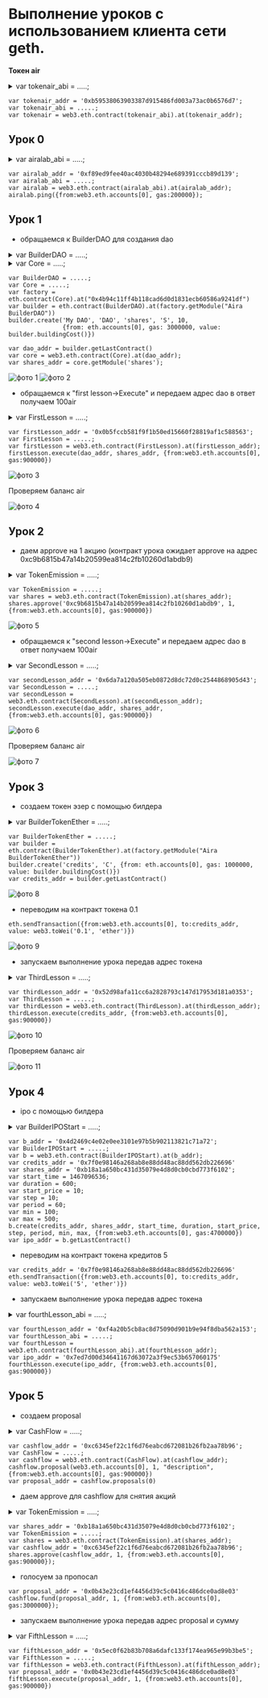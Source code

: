 # Выполнение уроков с использованием клиента сети geth.

**Токен air**

<details> 
<summary>var tokenair_abi = .....;</summary>
*var tokenair_abi = [{"constant":true,"inputs":[],"name":"name","outputs":[{"name":"","type":"string"}],"type":"function"},{"constant":false,"inputs":[{"name":"_address","type":"address"},{"name":"_value","type":"uint256"}],"name":"approve","outputs":[],"type":"function"},{"constant":true,"inputs":[],"name":"getBalance","outputs":[{"name":"","type":"uint256"}],"type":"function"},{"constant":true,"inputs":[],"name":"totalSupply","outputs":[{"name":"","type":"uint256"}],"type":"function"},{"constant":false,"inputs":[{"name":"_from","type":"address"},{"name":"_to","type":"address"},{"name":"_value","type":"uint256"}],"name":"transferFrom","outputs":[{"name":"","type":"bool"}],"type":"function"},{"constant":true,"inputs":[],"name":"decimals","outputs":[{"name":"","type":"uint8"}],"type":"function"},{"constant":false,"inputs":[{"name":"_value","type":"uint256"}],"name":"burn","outputs":[],"type":"function"},{"constant":false,"inputs":[{"name":"_value","type":"uint256"}],"name":"emission","outputs":[],"type":"function"},{"constant":false,"inputs":[{"name":"_owner","type":"address"}],"name":"delegate","outputs":[],"type":"function"},{"constant":true,"inputs":[{"name":"","type":"address"}],"name":"balanceOf","outputs":[{"name":"","type":"uint256"}],"type":"function"},{"constant":true,"inputs":[],"name":"owner","outputs":[{"name":"","type":"address"}],"type":"function"},{"constant":true,"inputs":[],"name":"symbol","outputs":[{"name":"","type":"string"}],"type":"function"},{"constant":false,"inputs":[{"name":"_to","type":"address"},{"name":"_value","type":"uint256"}],"name":"transfer","outputs":[{"name":"","type":"bool"}],"type":"function"},{"constant":true,"inputs":[{"name":"","type":"address"},{"name":"","type":"address"}],"name":"allowance","outputs":[{"name":"","type":"uint256"}],"type":"function"},{"constant":true,"inputs":[{"name":"_address","type":"address"}],"name":"getBalance","outputs":[{"name":"","type":"uint256"}],"type":"function"},{"constant":false,"inputs":[{"name":"_address","type":"address"}],"name":"unapprove","outputs":[],"type":"function"},{"inputs":[{"name":"_name","type":"string"},{"name":"_symbol","type":"string"},{"name":"_decimals","type":"uint8"},{"name":"_start_count","type":"uint256"}],"type":"constructor"},{"anonymous":false,"inputs":[{"indexed":true,"name":"_from","type":"address"},{"indexed":true,"name":"_to","type":"address"},{"indexed":false,"name":"_value","type":"uint256"}],"name":"Transfer","type":"event"},{"anonymous":false,"inputs":[{"indexed":true,"name":"_owner","type":"address"},{"indexed":true,"name":"_spender","type":"address"},{"indexed":false,"name":"_value","type":"uint256"}],"name":"Approval","type":"event"}];*
</details>

```
var tokenair_addr = '0xb59538063903387d915486fd003a73ac0b6576d7';
var tokenair_abi = .....;
var tokenair = web3.eth.contract(tokenair_abi).at(tokenair_addr);
```

## Урок 0
<details> 
<summary>var airalab_abi = .....;</summary>
*var airalab_abi = [{"constant":false,"inputs":[],"name":"ping","outputs":[],"type":"function"},{"constant":true,"inputs":[],"name":"token","outputs":[{"name":"","type":"address"}],"type":"function"},{"inputs":[{"name":"_token","type":"address"}],"type":"constructor"}];*
</details>

```
var airalab_addr = '0xf89ed9fee40ac4030b48294e689391cccb89d139';
var airalab_abi = .....;
var airalab = web3.eth.contract(airalab_abi).at(airalab_addr);
airalab.ping({from:web3.eth.accounts[0], gas:200000});
```

## Урок 1

- обращаемся к BuilderDAO для создания dao

<details> 
<summary>var BuilderDAO = .....;</summary>
*var BuilderDAO = [{"constant":false,"inputs":[{"name":"_dao_name","type":"string"},{"name":"_dao_description","type":"string"},{"name":"_shares_name","type":"string"},{"name":"_shares_symbol","type":"string"},{"name":"_shares_count","type":"uint256"}],"name":"create","outputs":[],"type":"function"},{"constant":false,"inputs":[{"name":"_buildingCost","type":"uint256"}],"name":"setCost","outputs":[],"type":"function"},{"constant":false,"inputs":[{"name":"_owner","type":"address"}],"name":"delegate","outputs":[],"type":"function"},{"constant":false,"inputs":[{"name":"_proposal","type":"address"}],"name":"setProposal","outputs":[],"type":"function"},{"constant":true,"inputs":[],"name":"owner","outputs":[{"name":"","type":"address"}],"type":"function"},{"constant":false,"inputs":[{"name":"_cashflow","type":"address"}],"name":"setCashflow","outputs":[],"type":"function"},{"constant":true,"inputs":[],"name":"buildingCost","outputs":[{"name":"","type":"uint256"}],"type":"function"},{"constant":true,"inputs":[],"name":"getLastContract","outputs":[{"name":"","type":"address"}],"type":"function"},{"constant":true,"inputs":[{"name":"","type":"address"},{"name":"","type":"uint256"}],"name":"getContractsOf","outputs":[{"name":"","type":"address"}],"type":"function"},{"inputs":[{"name":"_price","type":"uint256"},{"name":"_cashflow","type":"address"},{"name":"_proposal","type":"address"}],"type":"constructor"},{"anonymous":false,"inputs":[{"indexed":true,"name":"sender","type":"address"},{"indexed":true,"name":"instance","type":"address"}],"name":"Builded","type":"event"}];*
</details>

<details> 
<summary>var Core = .....;</summary>
*var Core = [{"constant":true,"inputs":[],"name":"name","outputs":[{"name":"","type":"string"}],"type":"function"},{"constant":true,"inputs":[{"name":"_name","type":"string"}],"name":"getModule","outputs":[{"name":"","type":"address"}],"type":"function"},{"constant":true,"inputs":[{"name":"_module","type":"address"}],"name":"getModuleName","outputs":[{"name":"","type":"string"}],"type":"function"},{"constant":false,"inputs":[],"name":"kill","outputs":[],"type":"function"},{"constant":true,"inputs":[{"name":"","type":"address"}],"name":"interfaceOf","outputs":[{"name":"","type":"string"}],"type":"function"},{"constant":true,"inputs":[],"name":"founder","outputs":[{"name":"","type":"address"}],"type":"function"},{"constant":false,"inputs":[{"name":"_name","type":"string"}],"name":"removeModule","outputs":[],"type":"function"},{"constant":false,"inputs":[{"name":"_owner","type":"address"}],"name":"delegate","outputs":[],"type":"function"},{"constant":true,"inputs":[],"name":"firstModule","outputs":[{"name":"","type":"address"}],"type":"function"},{"constant":true,"inputs":[],"name":"description","outputs":[{"name":"","type":"string"}],"type":"function"},{"constant":true,"inputs":[{"name":"_name","type":"string"}],"name":"isConstant","outputs":[{"name":"","type":"bool"}],"type":"function"},{"constant":true,"inputs":[],"name":"owner","outputs":[{"name":"","type":"address"}],"type":"function"},{"constant":false,"inputs":[{"name":"_name","type":"string"},{"name":"_module","type":"address"},{"name":"_interface","type":"string"},{"name":"_constant","type":"bool"}],"name":"setModule","outputs":[],"type":"function"},{"constant":true,"inputs":[{"name":"_current","type":"address"}],"name":"nextModule","outputs":[{"name":"","type":"address"}],"type":"function"},{"inputs":[{"name":"_name","type":"string"},{"name":"_description","type":"string"}],"type":"constructor"}];*
</details>

```
var BuilderDAO = .....;
var Core = .....;
var factory = eth.contract(Core).at("0x4b94c11ff4b118cad6d0d1831ecb60586a9241df")
var builder = eth.contract(BuilderDAO).at(factory.getModule("Aira BuilderDAO"))
builder.create('My DAO', 'DAO', 'shares', 'S', 10,
               {from: eth.accounts[0], gas: 3000000, value: builder.buildingCost()})
			   
var dao_addr = builder.getLastContract()
var core = web3.eth.contract(Core).at(dao_addr);
var shares_addr = core.getModule('shares');
```

![фото 1](https://raw.githubusercontent.com/airalab/learning-center/master/img/1.png)
![фото 2](https://raw.githubusercontent.com/airalab/learning-center/master/img/2.png)

- обращаемся к "first lesson->Execute" и передаем адрес dao в ответ получаем 100air

<details> 
<summary>var FirstLesson = .....;</summary>
*var FirstLesson = [{"constant":true,"inputs":[{"name":"","type":"address"}],"name":"accountOf","outputs":[{"name":"","type":"bool"}],"type":"function"},{"constant":true,"inputs":[],"name":"ownerAir","outputs":[{"name":"","type":"address"}],"type":"function"},{"constant":false,"inputs":[{"name":"_dao","type":"address"},{"name":"_shares","type":"address"}],"name":"execute","outputs":[],"type":"function"},{"inputs":[{"name":"_ownerAir","type":"address"}],"type":"constructor"}];*
</details>

```
var firstLesson_addr = '0x0b5fccb581f9f1b50ed15660f28819af1c588563';
var FirstLesson = .....;
var firstLesson = web3.eth.contract(FirstLesson).at(firstLesson_addr);
firstLesson.execute(dao_addr, shares_addr, {from:web3.eth.accounts[0], gas:900000})
```

![фото 3](https://raw.githubusercontent.com/airalab/learning-center/master/img/3.png)

Проверяем баланс air

![фото 4](https://raw.githubusercontent.com/airalab/learning-center/master/img/4.png)

## Урок 2

- даем approve на 1 акцию (контракт урока ожидает approve на адрес 0xc9b6815b47a14b20599ea814c2fb10260d1abdb9)

<details> 
<summary>var TokenEmission = .....;</summary>
*var TokenEmission = [{"constant":true,"inputs":[],"name":"name","outputs":[{"name":"","type":"string"}],"type":"function"},{"constant":false,"inputs":[{"name":"_address","type":"address"},{"name":"_value","type":"uint256"}],"name":"approve","outputs":[],"type":"function"},{"constant":true,"inputs":[],"name":"getBalance","outputs":[{"name":"","type":"uint256"}],"type":"function"},{"constant":true,"inputs":[],"name":"totalSupply","outputs":[{"name":"","type":"uint256"}],"type":"function"},{"constant":false,"inputs":[{"name":"_from","type":"address"},{"name":"_to","type":"address"},{"name":"_value","type":"uint256"}],"name":"transferFrom","outputs":[{"name":"","type":"bool"}],"type":"function"},{"constant":true,"inputs":[],"name":"decimals","outputs":[{"name":"","type":"uint8"}],"type":"function"},{"constant":false,"inputs":[{"name":"_value","type":"uint256"}],"name":"burn","outputs":[],"type":"function"},{"constant":false,"inputs":[{"name":"_value","type":"uint256"}],"name":"emission","outputs":[],"type":"function"},{"constant":false,"inputs":[{"name":"_owner","type":"address"}],"name":"delegate","outputs":[],"type":"function"},{"constant":true,"inputs":[{"name":"","type":"address"}],"name":"balanceOf","outputs":[{"name":"","type":"uint256"}],"type":"function"},{"constant":true,"inputs":[],"name":"owner","outputs":[{"name":"","type":"address"}],"type":"function"},{"constant":true,"inputs":[],"name":"symbol","outputs":[{"name":"","type":"string"}],"type":"function"},{"constant":false,"inputs":[{"name":"_to","type":"address"},{"name":"_value","type":"uint256"}],"name":"transfer","outputs":[{"name":"","type":"bool"}],"type":"function"},{"constant":true,"inputs":[{"name":"","type":"address"},{"name":"","type":"address"}],"name":"allowance","outputs":[{"name":"","type":"uint256"}],"type":"function"},{"constant":true,"inputs":[{"name":"_address","type":"address"}],"name":"getBalance","outputs":[{"name":"","type":"uint256"}],"type":"function"},{"constant":false,"inputs":[{"name":"_address","type":"address"}],"name":"unapprove","outputs":[],"type":"function"},{"inputs":[{"name":"_name","type":"string"},{"name":"_symbol","type":"string"},{"name":"_decimals","type":"uint8"},{"name":"_start_count","type":"uint256"}],"type":"constructor"},{"anonymous":false,"inputs":[{"indexed":true,"name":"_from","type":"address"},{"indexed":true,"name":"_to","type":"address"},{"indexed":false,"name":"_value","type":"uint256"}],"name":"Transfer","type":"event"},{"anonymous":false,"inputs":[{"indexed":true,"name":"_owner","type":"address"},{"indexed":true,"name":"_spender","type":"address"},{"indexed":false,"name":"_value","type":"uint256"}],"name":"Approval","type":"event"}];*
</details>

```
var TokenEmission = .....;
var shares = web3.eth.contract(TokenEmission).at(shares_addr);
shares.approve('0xc9b6815b47a14b20599ea814c2fb10260d1abdb9', 1, {from:web3.eth.accounts[0], gas:900000})
```

![фото 5](https://raw.githubusercontent.com/airalab/learning-center/master/img/5.png)

- обращаемся к "second lesson->Execute" и передаем адрес dao в ответ получаем 100air

<details> 
<summary>var SecondLesson = .....;</summary>
*var SecondLesson = [{"constant":false,"inputs":[{"name":"_dao","type":"address"}],"name":"execute","outputs":[],"type":"function"},{"constant":true,"inputs":[{"name":"","type":"address"}],"name":"accountOf","outputs":[{"name":"","type":"bool"}],"type":"function"},{"constant":true,"inputs":[],"name":"ownerAir","outputs":[{"name":"","type":"address"}],"type":"function"},{"constant":true,"inputs":[],"name":"airalab_learning_center","outputs":[{"name":"","type":"address"}],"type":"function"},{"inputs":[{"name":"_ownerAir","type":"address"},{"name":"_airalab_learning_center","type":"address"}],"type":"constructor"}];*
</details>

```
var secondLesson_addr = '0x6da7a120a505eb0872d8dc72d0c2544868905d43';
var SecondLesson = .....;
var secondLesson = web3.eth.contract(SecondLesson).at(secondLesson_addr);
secondLesson.execute(dao_addr, shares_addr, {from:web3.eth.accounts[0], gas:900000})
```

![фото 6](https://raw.githubusercontent.com/airalab/learning-center/master/img/6.png)

Проверяем баланс air

![фото 7](https://raw.githubusercontent.com/airalab/learning-center/master/img/7.png)

## Урок 3

- создаем токен эзер с помощью билдера

<details> 
<summary>var BuilderTokenEther = .....;</summary>
*var BuilderTokenEther = [{"constant":false,"inputs":[{"name":"_name","type":"string"},{"name":"_symbol","type":"string"}],"name":"create","outputs":[{"name":"","type":"address"}],"type":"function"},{"constant":false,"inputs":[{"name":"_buildingCost","type":"uint256"}],"name":"setCost","outputs":[],"type":"function"},{"constant":false,"inputs":[{"name":"_owner","type":"address"}],"name":"delegate","outputs":[],"type":"function"},{"constant":false,"inputs":[{"name":"_proposal","type":"address"}],"name":"setProposal","outputs":[],"type":"function"},{"constant":true,"inputs":[],"name":"owner","outputs":[{"name":"","type":"address"}],"type":"function"},{"constant":false,"inputs":[{"name":"_cashflow","type":"address"}],"name":"setCashflow","outputs":[],"type":"function"},{"constant":true,"inputs":[],"name":"buildingCost","outputs":[{"name":"","type":"uint256"}],"type":"function"},{"constant":true,"inputs":[],"name":"getLastContract","outputs":[{"name":"","type":"address"}],"type":"function"},{"constant":true,"inputs":[{"name":"","type":"address"},{"name":"","type":"uint256"}],"name":"getContractsOf","outputs":[{"name":"","type":"address"}],"type":"function"},{"inputs":[{"name":"_buildingCost","type":"uint256"},{"name":"_cashflow","type":"address"},{"name":"_proposal","type":"address"}],"type":"constructor"},{"anonymous":false,"inputs":[{"indexed":true,"name":"sender","type":"address"},{"indexed":true,"name":"instance","type":"address"}],"name":"Builded","type":"event"}];*
</details>

```
var BuilderTokenEther = .....;
var builder = eth.contract(BuilderTokenEther).at(factory.getModule("Aira BuilderTokenEther"))
builder.create('credits', 'C', {from: eth.accounts[0], gas: 1000000, value: builder.buildingCost()})
var credits_addr = builder.getLastContract()
```

![фото 8](https://raw.githubusercontent.com/airalab/learning-center/master/img/8.png)

- переводим на контракт токена 0.1
```
eth.sendTransaction({from:web3.eth.accounts[0], to:credits_addr, value: web3.toWei('0.1', 'ether')})
```

![фото 9](https://raw.githubusercontent.com/airalab/learning-center/master/img/9.png)

- запускаем выполнение урока передав адрес токена

<details> 
<summary>var ThirdLesson = .....;</summary>
*var ThirdLesson = [{"constant":false,"inputs":[{"name":"_token","type":"address"}],"name":"execute","outputs":[],"type":"function"},{"constant":true,"inputs":[{"name":"","type":"address"}],"name":"accountOf","outputs":[{"name":"","type":"bool"}],"type":"function"},{"constant":true,"inputs":[],"name":"ownerAir","outputs":[{"name":"","type":"address"}],"type":"function"},{"constant":true,"inputs":[],"name":"airalab_learning_center","outputs":[{"name":"","type":"address"}],"type":"function"},{"inputs":[{"name":"_ownerAir","type":"address"}],"type":"constructor"}];*
</details>

```
var thirdLesson_addr = '0x52d98afa11cc6a2828793c147d17953d181a0353';
var ThirdLesson = .....;
var thirdLesson = web3.eth.contract(ThirdLesson).at(thirdLesson_addr);
thirdLesson.execute(credits_addr, {from:web3.eth.accounts[0], gas:900000})
```

![фото 10](https://raw.githubusercontent.com/airalab/learning-center/master/img/10.png)

Проверяем баланс air

![фото 11](https://raw.githubusercontent.com/airalab/learning-center/master/img/11.png)

## Урок 4

- ipo с помощью билдера

<details> 
<summary>var BuilderIPOStart = .....;</summary>
*var BuilderIPOStart = [{"constant":false,"inputs":[{"name":"_credits","type":"address"},{"name":"_shares","type":"address"},{"name":"_start_time_sec","type":"uint256"},{"name":"_duration_sec","type":"uint256"},{"name":"_start_price","type":"uint256"},{"name":"_step","type":"uint256"},{"name":"_period_sec","type":"uint256"},{"name":"_min_value","type":"uint256"},{"name":"_end_value","type":"uint256"}],"name":"create","outputs":[{"name":"","type":"address"}],"type":"function"},{"constant":false,"inputs":[{"name":"_buildingCost","type":"uint256"}],"name":"setCost","outputs":[],"type":"function"},{"constant":false,"inputs":[{"name":"_owner","type":"address"}],"name":"delegate","outputs":[],"type":"function"},{"constant":false,"inputs":[{"name":"_proposal","type":"address"}],"name":"setProposal","outputs":[],"type":"function"},{"constant":true,"inputs":[],"name":"owner","outputs":[{"name":"","type":"address"}],"type":"function"},{"constant":false,"inputs":[{"name":"_cashflow","type":"address"}],"name":"setCashflow","outputs":[],"type":"function"},{"constant":true,"inputs":[],"name":"buildingCost","outputs":[{"name":"","type":"uint256"}],"type":"function"},{"constant":true,"inputs":[],"name":"getLastContract","outputs":[{"name":"","type":"address"}],"type":"function"},{"constant":true,"inputs":[{"name":"","type":"address"},{"name":"","type":"uint256"}],"name":"getContractsOf","outputs":[{"name":"","type":"address"}],"type":"function"},{"inputs":[{"name":"_buildingCost","type":"uint256"},{"name":"_cashflow","type":"address"},{"name":"_proposal","type":"address"}],"type":"constructor"},{"anonymous":false,"inputs":[{"indexed":true,"name":"sender","type":"address"},{"indexed":true,"name":"instance","type":"address"}],"name":"Builded","type":"event"}];*
</details>

```
var b_addr = '0x4d2469c4e02e0ee3101e97b5b902113821c71a72';
var BuilderIPOStart = .....;
var b = web3.eth.contract(BuilderIPOStart).at(b_addr);
var credits_addr = '0x7f0e98146a268ab8e88dd48ac88dd562db226696'
var shares_addr = '0xb18a1a650bc431d35079e4d8d0cb0cbd773f6102';
var start_time = 1467096536;
var duration = 600;
var start_price = 10;
var step = 10;
var period = 60;
var min = 100;
var max = 500;
b.create(credits_addr, shares_addr, start_time, duration, start_price, step, period, min, max, {from:web3.eth.accounts[0], gas:4700000})
var ipo_addr = b.getLastContract()
```

- переводим на контракт токена кредитов 5
```
var credits_addr = '0x7f0e98146a268ab8e88dd48ac88dd562db226696'
eth.sendTransaction({from:web3.eth.accounts[0], to:credits_addr, value: web3.toWei('5', 'ether')})
```

- запускаем выполнение урока передав адрес токена

<details> 
<summary>var fourthLesson_abi = .....;</summary>
*var fourthLesson_abi = [{"constant":false,"inputs":[{"name":"_ipo","type":"address"}],"name":"execute","outputs":[],"type":"function"},{"constant":true,"inputs":[],"name":"ownerAir","outputs":[{"name":"","type":"address"}],"type":"function"},{"inputs":[{"name":"_ownerAir","type":"address"}],"type":"constructor"}];*
</details>

```
var fourthLesson_addr = '0xf4a20b5cb8ac8d75090d901b9e94f8dba562a153';
var fourthLesson_abi = .....;
var fourthLesson = web3.eth.contract(fourthLesson_abi).at(fourthLesson_addr);
var ipo_addr = '0x7ed7d00d34641167d63072a3f9ec53b657060175'
fourthLesson.execute(ipo_addr, {from:web3.eth.accounts[0], gas:900000})
```

## Урок 5

- создаем proposal

<details> 
<summary>var CashFlow = .....;</summary>
*var CashFlow = [{"constant":true,"inputs":[{"name":"","type":"uint256"}],"name":"proposals","outputs":[{"name":"","type":"address"}],"type":"function"},{"constant":true,"inputs":[],"name":"shares","outputs":[{"name":"","type":"address"}],"type":"function"},{"constant":false,"inputs":[{"name":"_target","type":"address"},{"name":"_total","type":"uint256"},{"name":"_description","type":"string"}],"name":"proposal","outputs":[{"name":"","type":"address"}],"type":"function"},{"constant":true,"inputs":[],"name":"credits","outputs":[{"name":"","type":"address"}],"type":"function"},{"constant":false,"inputs":[{"name":"_proposal","type":"address"},{"name":"_value","type":"uint256"}],"name":"refund","outputs":[],"type":"function"},{"constant":false,"inputs":[{"name":"_owner","type":"address"}],"name":"delegate","outputs":[],"type":"function"},{"constant":false,"inputs":[{"name":"_proposal","type":"address"},{"name":"_value","type":"uint256"}],"name":"fund","outputs":[],"type":"function"},{"constant":false,"inputs":[{"name":"_proposal","type":"address"},{"name":"_value","type":"uint256"}],"name":"fundback","outputs":[],"type":"function"},{"constant":true,"inputs":[],"name":"owner","outputs":[{"name":"","type":"address"}],"type":"function"},{"constant":true,"inputs":[],"name":"nominalSharePrice","outputs":[{"name":"","type":"uint256"}],"type":"function"},{"inputs":[{"name":"_credits","type":"address"},{"name":"_shares","type":"address"}],"type":"constructor"},{"anonymous":false,"inputs":[{"indexed":true,"name":"proposal","type":"address"}],"name":"Created","type":"event"},{"anonymous":false,"inputs":[{"indexed":true,"name":"proposal","type":"address"}],"name":"Updated","type":"event"},{"anonymous":false,"inputs":[{"indexed":true,"name":"proposal","type":"address"}],"name":"Closed","type":"event"}];*
</details>

```
var cashflow_addr = '0xc6345ef22c1f6d76eabcd672081b26fb2aa78b96';
var CashFlow = .....;
var cashflow = web3.eth.contract(CashFlow).at(cashflow_addr);
cashflow.proposal(web3.eth.accounts[0], 1, "description", {from:web3.eth.accounts[0], gas:900000})
var proposal_addr = cashflow.proposals(0)
```

- даем approve для cashflow для снятия акций

<details> 
<summary>var TokenEmission = .....;</summary>
*var TokenEmission = [{"constant":true,"inputs":[],"name":"name","outputs":[{"name":"","type":"string"}],"type":"function"},{"constant":false,"inputs":[{"name":"_address","type":"address"},{"name":"_value","type":"uint256"}],"name":"approve","outputs":[],"type":"function"},{"constant":true,"inputs":[],"name":"getBalance","outputs":[{"name":"","type":"uint256"}],"type":"function"},{"constant":true,"inputs":[],"name":"totalSupply","outputs":[{"name":"","type":"uint256"}],"type":"function"},{"constant":false,"inputs":[{"name":"_from","type":"address"},{"name":"_to","type":"address"},{"name":"_value","type":"uint256"}],"name":"transferFrom","outputs":[{"name":"","type":"bool"}],"type":"function"},{"constant":true,"inputs":[],"name":"decimals","outputs":[{"name":"","type":"uint8"}],"type":"function"},{"constant":false,"inputs":[{"name":"_value","type":"uint256"}],"name":"burn","outputs":[],"type":"function"},{"constant":false,"inputs":[{"name":"_value","type":"uint256"}],"name":"emission","outputs":[],"type":"function"},{"constant":false,"inputs":[{"name":"_owner","type":"address"}],"name":"delegate","outputs":[],"type":"function"},{"constant":true,"inputs":[{"name":"","type":"address"}],"name":"balanceOf","outputs":[{"name":"","type":"uint256"}],"type":"function"},{"constant":true,"inputs":[],"name":"owner","outputs":[{"name":"","type":"address"}],"type":"function"},{"constant":true,"inputs":[],"name":"symbol","outputs":[{"name":"","type":"string"}],"type":"function"},{"constant":false,"inputs":[{"name":"_to","type":"address"},{"name":"_value","type":"uint256"}],"name":"transfer","outputs":[{"name":"","type":"bool"}],"type":"function"},{"constant":true,"inputs":[{"name":"","type":"address"},{"name":"","type":"address"}],"name":"allowance","outputs":[{"name":"","type":"uint256"}],"type":"function"},{"constant":true,"inputs":[{"name":"_address","type":"address"}],"name":"getBalance","outputs":[{"name":"","type":"uint256"}],"type":"function"},{"constant":false,"inputs":[{"name":"_address","type":"address"}],"name":"unapprove","outputs":[],"type":"function"},{"inputs":[{"name":"_name","type":"string"},{"name":"_symbol","type":"string"},{"name":"_decimals","type":"uint8"},{"name":"_start_count","type":"uint256"}],"type":"constructor"},{"anonymous":false,"inputs":[{"indexed":true,"name":"_from","type":"address"},{"indexed":true,"name":"_to","type":"address"},{"indexed":false,"name":"_value","type":"uint256"}],"name":"Transfer","type":"event"},{"anonymous":false,"inputs":[{"indexed":true,"name":"_owner","type":"address"},{"indexed":true,"name":"_spender","type":"address"},{"indexed":false,"name":"_value","type":"uint256"}],"name":"Approval","type":"event"}];*
</details>

```
var shares_addr = '0xb18a1a650bc431d35079e4d8d0cb0cbd773f6102';
var TokenEmission = .....;
var shares = web3.eth.contract(TokenEmission).at(shares_addr);
var cashflow_addr = '0xc6345ef22c1f6d76eabcd672081b26fb2aa78b96';
shares.approve(cashflow_addr, 1, {from:web3.eth.accounts[0], gas:900000});
```

- голосуем за пропосал
```
var proposal_addr = '0x0b43e23cd1ef4456d39c5c0416c486dce0ad8e03'
cashflow.fund(proposal_addr, 1, {from:web3.eth.accounts[0], gas:3000000});
```

- запускаем выполнение урока передав адрес proposal и сумму

<details> 
<summary>var FifthLesson = .....;</summary>
*var FifthLesson = [{"constant":false,"inputs":[{"name":"_proposal","type":"address"},{"name":"_total","type":"uint256"}],"name":"execute","outputs":[],"type":"function"},{"constant":true,"inputs":[],"name":"ownerAir","outputs":[{"name":"","type":"address"}],"type":"function"},{"inputs":[{"name":"_ownerAir","type":"address"}],"type":"constructor"}];*
</details>

```
var fifthLesson_addr = '0x5ec0f62b83b708a6dafc133f174ea965e99b3be5';
var FifthLesson = .....;
var fifthLesson = web3.eth.contract(FifthLesson).at(fifthLesson_addr);
var proposal_addr = '0x0b43e23cd1ef4456d39c5c0416c486dce0ad8e03'
fifthLesson.execute(proposal_addr, 1, {from:web3.eth.accounts[0], gas:900000})
```
